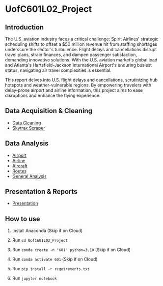 # UofC601L02_Project

## Introduction

The U.S. aviation industry faces a critical challenge: Spirit Airlines' strategic scheduling shifts to offset a $50 million revenue hit from staffing shortages underscore the sector's turbulence. Flight delays and cancellations disrupt travel plans, strain finances, and dampen passenger satisfaction, demanding innovative solutions. With the U.S. aviation market's global lead and Atlanta's Hartsfield-Jackson International Airport's enduring busiest status, navigating air travel complexities is essential.

This report delves into U.S. flight delays and cancellations, scrutinizing hub hotspots and weather-vulnerable regions. By empowering travelers with delay-prone airport and airline information, this project aims to ease disruptions and enhance the flying experience.

## Data Acquisition & Cleaning

- [Data Cleaning](https://uofc601l02g7.github.io/UofC601L02_Project/html/DataPrep-Cleaning.html)
- [Skytrax Scraper](https://uofc601l02g7.github.io/UofC601L02_Project/html/DataPrep-Skytrax-Scraper.html)

## Data Analysis

- [Airport](https://uofc601l02g7.github.io/UofC601L02_Project/html/Geoffrey-Airport.html)
- [Airline](https://uofc601l02g7.github.io/UofC601L02_Project/html/Geoffrey-Carrier.html)
- [Aircraft](https://uofc601l02g7.github.io/UofC601L02_Project/html/Geoffrey-Carrier.html)
- [Routes](https://uofc601l02g7.github.io/UofC601L02_Project/html/Geoffrey-Route-Suggestion.html)
- [General Analysis](https://uofc601l02g7.github.io/UofC601L02_Project/html/Chibuzo-Flight%20delay%20analysis.html)

## Presentation & Reports

- [Presentation](https://uofc601l02g7.github.io/UofC601L02_Project/pdf/Presentation.pdf)

## How to use

1. Install Anaconda (Skip if on Cloud)

2. Run `cd UofC601L02_Project`

3. Run `conda create -n "601" python=3.10` (Skip if on Cloud)

4. Run `conda activate 601` (Skip if on Cloud)

5. Run `pip install -r requirements.txt`

6. Run `jupyter notebook`